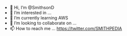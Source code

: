 - 👋 Hi, I’m @SmithsonD
- 👀 I’m interested in ...
- 🌱 I’m currently learning AWS
- 💞️ I’m looking to collaborate on ...
- 📫 How to reach me ...
https://twitter.com/SMITHPEDIA
<!---
SmithsonD/SmithsonD is a ✨ special ✨ repository because its `README.md` (this file) appears on your GitHub profile.
You can click the Preview link to take a look at your changes.
--->
